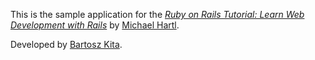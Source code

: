 This is the sample application for the
[*Ruby on Rails Tutorial:
Learn Web Development with Rails*](http://railstutorial.org)
by [Michael Hartl](http://wwww.michaelhartl.com/).

Developed by [Bartosz Kita](http://dev.bkita.pl/).
